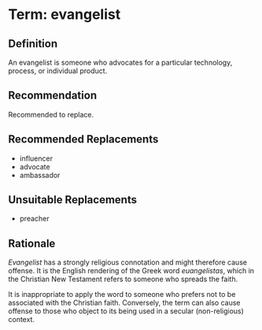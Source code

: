 # Term: evangelist

## Definition
An evangelist is someone who advocates for a particular technology, process, or individual product.

## Recommendation
Recommended to replace.

## Recommended Replacements
- influencer
- advocate
- ambassador

## Unsuitable Replacements
- preacher

## Rationale
*Evangelist* has a strongly religious connotation and might therefore cause offense. It is the English rendering of the Greek word *euangelistas*, which in the Christian New Testament refers to someone who spreads the faith. 

It is inappropriate to apply the word to someone who prefers not to be associated with the Christian faith. Conversely, the term can also cause offense to those who object to its being used in a secular (non-religious) context.  
